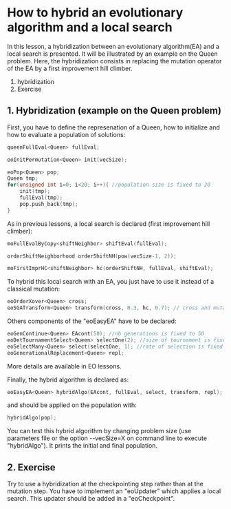 # How to hybrid an evolutionary algorithm and a local search
In this lesson, a hybridization between an evolutionary algorithm(EA) and a local search is presented. It will be illustrated by an example on the Queen problem. Here, the hybridization consists in replacing the mutation operator of the EA by a first improvement hill climber.

1. hybridization
2. Exercise

## 1. Hybridization (example on the Queen problem)

First, you have to define the represenation of a Queen, how to initialize and how to evaluate a population of solutions:
```c++
queenFullEval<Queen> fullEval;

eoInitPermutation<Queen> init(vecSize);

eoPop<Queen> pop;
Queen tmp;
for(unsigned int i=0; i<20; i++){ //population size is fixed to 20
    init(tmp);
    fullEval(tmp);
    pop.push_back(tmp);
}
```

As in previous lessons, a local search is declared (first improvement hill climber):
```c++
moFullEvalByCopy<shiftNeighbor> shiftEval(fullEval);

orderShiftNeighborhood orderShiftNH(pow(vecSize-1, 2));

moFirstImprHC<shiftNeighbor> hc(orderShiftNH, fullEval, shiftEval);
```
To hybrid this local search with an EA, you just have to use it instead of a classical mutation:
```c++
eoOrderXover<Queen> cross;
eoSGATransform<Queen> transform(cross, 0.3, hc, 0.7); // cross and mutation probabilities are fixed
```

Others components of the "eoEasyEA" have to be declared:
```c++
eoGenContinue<Queen> EAcont(50); //nb generations is fixed to 50
eoDetTournamentSelect<Queen> selectOne(2); //size of tournament is fixed to 2
eoSelectMany<Queen> select(selectOne, 1); //rate of selection is fixed to 1
eoGenerationalReplacement<Queen> repl;
```
More details are available in EO lessons.

Finally, the hybrid algorithm is declared as:
```c++
eoEasyEA<Queen> hybridAlgo(EAcont, fullEval, select, transform, repl);
```
and should be applied on the population with:
```c++
hybridAlgo(pop);
```

You can test this hybrid algorithm by changing problem size (use parameters file or the option --vecSize=X on command line to execute "hybridAlgo"). It prints the initial and final population.

## 2. Exercise

Try to use a hybridization at the checkpointing step rather than at the mutation step. You have to implement an "eoUpdater" which applies a local search. This updater should be added in a "eoCheckpoint".